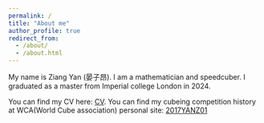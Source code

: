 ```yaml
---
permalink: /
title: "About me"
author_profile: true
redirect_from: 
  - /about/
  - /about.html
---
```


My name is Ziang Yan (晏子昂). 
I am a mathematician and speedcuber. 
I graduated as a master from Imperial college London in 2024.

You can find my CV here: [CV](/assets/CV_2024_0925.pdf).
You can find my cubeing competition history at WCA(World Cube association) personal site: [2017YANZ01](https://wca.link/2017YANZ01)